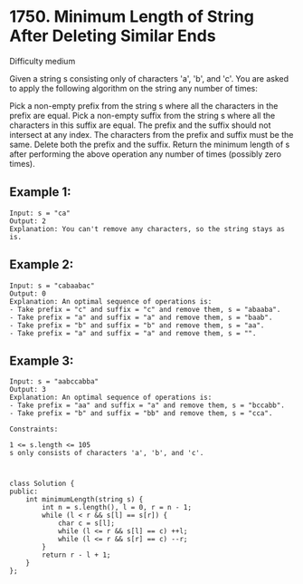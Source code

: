 # 1750. Minimum Length of String After Deleting Similar Ends
Difficulty medium

Given a string s consisting only of characters 'a', 'b', and 'c'. You are asked to apply the following algorithm on the string any number of times:

Pick a non-empty prefix from the string s where all the characters in the prefix are equal.
Pick a non-empty suffix from the string s where all the characters in this suffix are equal.
The prefix and the suffix should not intersect at any index.
The characters from the prefix and suffix must be the same.
Delete both the prefix and the suffix.
Return the minimum length of s after performing the above operation any number of times (possibly zero times).


## Example 1:
```
Input: s = "ca"
Output: 2
Explanation: You can't remove any characters, so the string stays as is.
```


## Example 2:
```
Input: s = "cabaabac"
Output: 0
Explanation: An optimal sequence of operations is:
- Take prefix = "c" and suffix = "c" and remove them, s = "abaaba".
- Take prefix = "a" and suffix = "a" and remove them, s = "baab".
- Take prefix = "b" and suffix = "b" and remove them, s = "aa".
- Take prefix = "a" and suffix = "a" and remove them, s = "".
```


## Example 3:
```
Input: s = "aabccabba"
Output: 3
Explanation: An optimal sequence of operations is:
- Take prefix = "aa" and suffix = "a" and remove them, s = "bccabb".
- Take prefix = "b" and suffix = "bb" and remove them, s = "cca".
```


```
Constraints:

1 <= s.length <= 105
s only consists of characters 'a', 'b', and 'c'.
```


#
```
class Solution {
public:
    int minimumLength(string s) {
        int n = s.length(), l = 0, r = n - 1;
        while (l < r && s[l] == s[r]) {
            char c = s[l];
            while (l <= r && s[l] == c) ++l;
            while (l <= r && s[r] == c) --r;
        }
        return r - l + 1;
    }
};
```